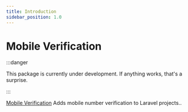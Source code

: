 ```yaml
---
title: Introduction
sidebar_position: 1.0
---
```


# Mobile Verification

:::danger

This package is currently under development. If anything works, that's a surprise.

:::

[Mobile Verification](https://github.com/Javaabu/mobile-verification) Adds mobile number verification to Laravel projects..
